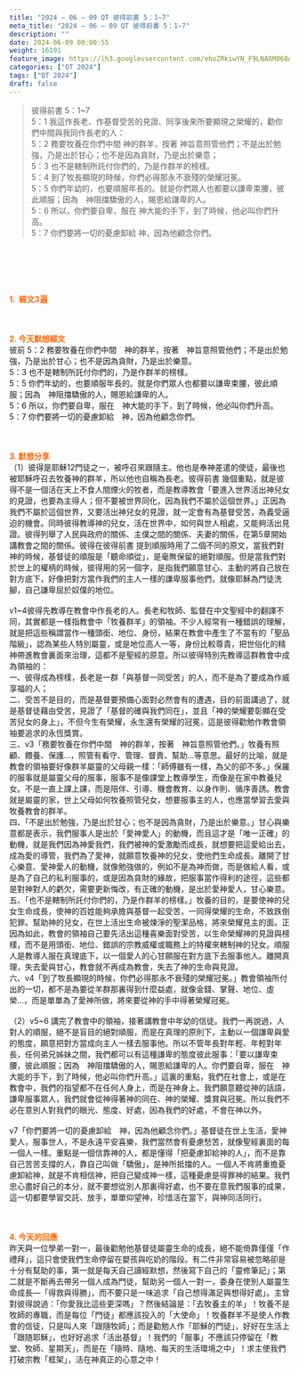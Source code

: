 ```yaml
---
title: "2024 – 06 – 09 QT 彼得前書 5：1~7"
meta_title: "2024 – 06 – 09 QT 彼得前書 5：1~7"
description: ""
date: 2024-06-09 00:00:55
weight: 16191
feature_image: https://lh3.googleusercontent.com/ehoZRkiwYN_F9LNA8M068AYxt73EavCZno-PD1cJRuf5BbSkQVUWr3gNEbt5kSs28Pb_Elg17kSrtf9ybWvojWoMV6I4tPM3vGRGDq6GkKkPdL2Gut4QAIw4-uykKUAtNiKgQKntvsU=w800
categories: ["QT 2024"]
tags: ["QT 2024"]
draft: false
---
```


<blockquote>彼得前書 5：1~7<br />
5：1 我這作長老、作基督受苦的見證、同享後來所要顯現之榮耀的，勸你們中間與我同作長老的人：<br />
5：2 務要牧養在你們中間 神的群羊，按著 神旨意照管他們；不是出於勉強，乃是出於甘心；也不是因為貪財，乃是出於樂意；<br />
5：3 也不是轄制所託付你們的，乃是作群羊的榜樣。<br />
5：4 到了牧長顯現的時候，你們必得那永不衰殘的榮耀冠冕。<br />
5：5 你們年幼的，也要順服年長的。就是你們眾人也都要以謙卑束腰，彼此順服；因為　神阻擋驕傲的人，賜恩給謙卑的人。<br />
5：6 所以，你們要自卑，服在 神大能的手下，到了時候，他必叫你們升高。<br />
5：7 你們要將一切的憂慮卸給 神，因為他顧念你們。</blockquote><br />
&nbsp;<br />
<br />
&nbsp;<br />
<br />
<span style="color: #ff6600;"><strong>1.  經文3遍</strong></span><br />
<br />
&nbsp;<br />
<br />
<span style="color: #ff6600;"><strong>2. 今天默想經文<br />
</strong></span>彼前 5：2 務要牧養在你們中間　神的群羊，按著　神旨意照管他們；不是出於勉強，乃是出於甘心；也不是因為貪財，乃是出於樂意。<br />
5：3 也不是轄制所託付你們的，乃是作群羊的榜樣。<br />
5：5 你們年幼的，也要順服年長的。就是你們眾人也都要以謙卑束腰，彼此順服；因為　神阻擋驕傲的人，賜恩給謙卑的人。<br />
5：6 所以，你們要自卑，服在　神大能的手下，到了時候，他必叫你們升高。<br />
5：7 你們要將一切的憂慮卸給　神，因為他顧念你們。<br />
<br />
&nbsp;<br />
<br />
<strong><span style="color: #ff6600;">3. 默想分享<br />
</span></strong>（1）彼得是耶穌12門徒之一，被呼召來跟隨主。他也是奉神差遣的使徒，最後也被耶穌呼召去牧養神的群羊，所以他也自稱為長老。彼得前書 幾個重點，就是彼得不是一個活在天上不食人間煙火的牧者，而是教導教會「要進入世界活出神兒女的見證，也要為主得人；但不要被世界同化，因為我們不屬於這個世界。」正因為我們不屬於這個世界，又要活出神兒女的見證，就一定會有為基督受苦，為義受逼迫的機會。同時彼得教導神的兒女，活在世界中，如何與世人相處，又能夠活出見證。彼得列舉了人民與政府的關係、主僕之間的關係、夫妻的關係，在第5章開始講教會之間的關係。彼得在彼得前書 提到順服時用了二個不同的原文，當我們對神的時候，基督徒的順服是「聽命順從」，是毫無保留的絕對順服。但是當我們對於世上的權柄的時候，彼得用的另一個字，是指我們願意甘心、主動的將自己放在對方底下，好像把對方當作我們的主人一樣的謙卑服事他們，就像耶穌為門徒洗腳，自己謙卑屈於奴僕的地位。<br />
<br />
v1~4彼得先教導在教會中作長老的人。長老和牧師、監督在中文聖經中的翻譯不同，其實都是一樣指教會中「牧養群羊」的領袖。不少人經常有一種錯誤的理解，就是把這些稱謂當作一種頭銜、地位、身份，結果在教會中產生了不當有的「聖品階級」，認為某些人特別屬靈，或是地位高人一等，身份比較尊貴，把世俗化的精神帶進教會裏面來治理，這都不是聖經的原意。所以彼得特別先教導這群教會中成為領袖的：<br />
一、彼得成為榜樣，長老是一群「與基督一同受苦」的人，而不是為了要成為作威享福的人；<br />
二、受苦不是目的，而是基督要預備心面對必然會有的遭遇，目的前面講過了，就是基督徒藉由受苦，見證了「基督的確與我們同在」，並且「神的榮耀要彰顯在受苦兒女的身上」，不但今生有榮耀，永生還有榮耀的冠冕，這是彼得勸勉作教會領袖要追求的永恆獎賞。<br />
三、v3「務要牧養在你們中間　神的群羊，按著　神旨意照管他們。」牧養有照顧、餵養、保護…，照管有看守、管理、督責、幫助…等意思。最好的比喻，就是教會的領袖要好像群羊屬靈的父母親一樣：「師傅雖有一樣，為父的卻不多。」保羅的服事就是屬靈父母的服事，服事不是像課堂上教導學生，而像是在家中教養兒女。不是一直上課上課，而是陪伴、引導、機會教育、以身作則、循序善誘。教會就是屬靈的家，世上父母如何牧養照管兒女，想要服事主的人，也應當學習去愛與牧養教會的群羊。<br />
四、「不是出於勉強，乃是出於甘心；也不是因為貪財，乃是出於樂意。」甘心與樂意都是表示，我們服事人是出於「愛神愛人」的動機，而且這才是「唯一正確」的動機，就是我們因為神愛我們，我們被神的愛激勵而成長，就想要把這愛給出去，成為愛的導管，我們為了愛神，就願意牧養神的兒女，使他們生命成長。離開了甘心樂意、愛神愛人的動機，就像勉強做的，例如不是為神而做，而是做給人看，或是為了自己的私利服事的，或是因為貪財的緣故，把服事當作得利的途徑，這些都是對神對人的虧欠，需要更新悔改，有正確的動機，是出於愛神愛人，甘心樂意。<br />
五、「也不是轄制所託付你們的，乃是作群羊的榜樣。」牧養的目的，是要使神的兒女生命成長，使神的百姓能夠承擔與基督一起受苦，一同得榮耀的生命，不致跌倒犯罪。幫助神的兒女，在世上活出生命被煉淨的聖潔品格，將來榮耀見主的面。正因為如此，教會的領袖自己要先活出這種喜樂面對受苦，以生命榮耀神的見證與榜樣，而不是用頭銜、地位、錯誤的宗教威權或職務上的特權來轄制神的兒女。順服人是教導人服在真理底下，以一個愛人的心甘願服在對方底下去服事他人。離開真理，失去愛與甘心，教會就不再成為教會，失去了神的生命與見證。<br />
六、v4「到了牧長顯現的時候，你們必得那永不衰殘的榮耀冠冕。」教會領袖所付出的一切，都不是為要從羊群那裏得到什麼益處，就像金錢、掌聲、地位、虛榮…，而是單單為了愛神所做，將來要從神的手中得著榮耀冠冕。<br />
<br />
（2）v5~6 講完了教會中的領袖，接著講教會中年幼的信徒。我們一再說過，人對人的順服，絕不是盲目的絕對順服，而是在真理的原則下，主動以一個謙卑與愛的態度，願意把對方當成向主人一樣去服事他。所以不管年長對年輕、年輕對年長，任何弟兄姊妹之間，我們都可以有這種謙卑的態度彼此服事：「要以謙卑束腰，彼此順服；因為　神阻擋驕傲的人，賜恩給謙卑的人。你們要自卑，服在　神大能的手下，到了時候，他必叫你們升高。」這裏的重點，我們在社會上，或是在教會中，我們的指望都不在任何人身上，而是在神身上。我們願意聽從神的話語，謙卑服事眾人，我們就會從神得著神的同在、神的榮耀、獎賞與冠冕。所以我們不必在意別人對我們的眼光、態度、好處，因為我們的好處，不會在神以外。<br />
<br />
v7「你們要將一切的憂慮卸給　神，因為他顧念你們。」基督徒在世上生活，愛神愛人，服事世人，不是永遠平安喜樂，我們當然會有憂慮愁苦，就像聖經裏面的每一個人一樣。重點是一個信靠神的人，都是懂得「把憂慮卸給神的人」，而不是靠自己苦苦支撐的人，靠自己叫做「驕傲」，是神所抵擋的人。一個人不肯將重擔憂慮卸給神，就是不肯相信神，把自己變成神一樣，這種憂慮是得罪神的結果。我們忠心盡好自己的本分，就不要想從別人那裏得好處，也不要在意我們服事的成果，這一切都要學習交託、放手，單單仰望神，珍惜活在當下，與神同活同行。<br />
<br />
&nbsp;<br />
<br />
<strong style="font-size: inherit;"><span style="color: #ff6600;">4. 今天的回應<br />
</span></strong>昨天與一位學弟一對一，最後勸勉他基督徒屬靈生命的成長，絕不能倚靠僅僅「作禮拜」，這只會使我們生命停留在嬰孩與吃奶的階段。有二件非常容易被忽略卻是十分有幫助的事，第一就是每天自己讀經默想，然後寫下自己的「靈修筆記」；第二就是不斷再去帶另一個人成為門徒，幫助另一個人一對一，委身在使別人屬靈生命成長—「得救與得勝」，而不要只是一味追求「自己想得滿足與想得好處」。主曾對彼得說過：「你愛我比這些更深嗎」？然後結論是：「去牧養主的羊」！牧養不是牧師的專職，而是每位「門徒」都應該投入的「大使命」！牧養群羊不是使人作教會的信徒，只是叫人來「跟隨牧師」；而是勸勉人作「耶穌的門徒」，好好在生活上「跟随耶穌」，也好好追求「活出基督」！我們的「服事」不應該只停留在「教堂、牧師、星期天」，而是在「隨時、隨地、每天的生活環境之中」！求主使我們打破宗教「框架」，活在神真正的心意之中！<br />
<br />
&nbsp;<br />
<br />
&nbsp;<br />
<br />
&nbsp;<br />
<br />
<audio style="display: none;" controls="controls"></audio><br />
<br />
<audio style="display: none;" controls="controls"></audio><br />
<br />
<audio style="display: none;" controls="controls"></audio><br />
<br />
<audio style="display: none;" controls="controls"></audio><br />
<br />
<audio style="display: none;" controls="controls"></audio>
        